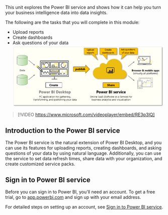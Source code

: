 This unit explores the Power BI service and shows how it can help you turn your business intelligence data into data insights.

The following are the tasks that you will complete in this module:
- Upload reports
- Create dashboards
- Ask questions of your data
![Conceptual graphic of the tasks covered in this module.](../media/01-power-bi-desktop-overview.png)

> [!VIDEO https://www.microsoft.com/videoplayer/embed/RE3p3lQ]


## Introduction to the Power BI service

The Power BI service is the natural extension of Power BI Desktop, and you can use its features for uploading reports, creating dashboards, and asking questions of your data by using natural language. Additionally, you can use the service to set data refresh times, share data with your organization, and create customized service packs.

## Sign in to Power BI service
Before you can sign in to Power BI, you'll need an account. To get a free trial, go to [app.powerbi.com](http://app.powerbi.com) and sign up with your email address. 

For detailed steps on setting up an account, see [Sign in to Power BI service](https://docs.microsoft.com/power-bi/consumer/end-user-sign-in).

